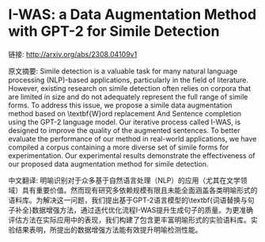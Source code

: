 # I-WAS: a Data Augmentation Method with GPT-2 for Simile Detection

链接: http://arxiv.org/abs/2308.04109v1

原文摘要:
Simile detection is a valuable task for many natural language processing
(NLP)-based applications, particularly in the field of literature. However,
existing research on simile detection often relies on corpora that are limited
in size and do not adequately represent the full range of simile forms. To
address this issue, we propose a simile data augmentation method based on
\textbf{W}ord replacement And Sentence completion using the GPT-2 language
model. Our iterative process called I-WAS, is designed to improve the quality
of the augmented sentences. To better evaluate the performance of our method in
real-world applications, we have compiled a corpus containing a more diverse
set of simile forms for experimentation. Our experimental results demonstrate
the effectiveness of our proposed data augmentation method for simile
detection.

中文翻译:
明喻识别对于众多基于自然语言处理（NLP）的应用（尤其在文学领域）具有重要价值。然而现有研究多依赖规模有限且未能全面涵盖各类明喻形式的语料库。为解决这一问题，我们提出基于GPT-2语言模型的\textbf{词语替换与句子补全}数据增强方法，通过迭代优化流程I-WAS提升生成句子的质量。为更准确评估方法在实际应用中的表现，我们构建了包含更丰富明喻形式的实验语料库。实验结果表明，所提出的数据增强方法能有效提升明喻检测性能。
